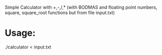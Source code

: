 Simple Calculator with +,-,/,* (with BODMAS and floating point numbers, square, square_root functions but from file input.txt)

# Usage:

./calculator < input.txt
